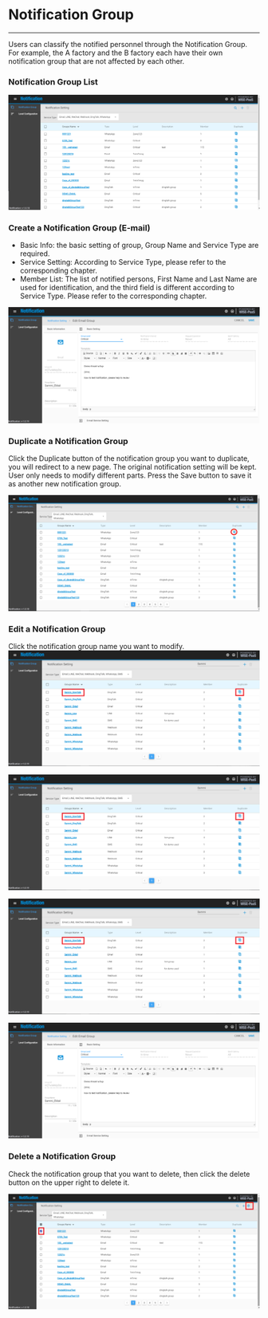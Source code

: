 # Notification Group

---

Users can classify the notified personnel through the Notification Group. For example, the A factory and the B factory each have their own notification group that are not affected by each other.

### Notification Group List

![](/assets/notification_full.png)

### Create a Notification Group \(E-mail\)

* Basic Info: the basic setting of group, Group Name and Service Type are required.
* Service Setting: According to Service Type, please refer to the corresponding chapter.
* Member List: The list of notified persons, First Name and Last Name are used for identification, and the third field is different according to Service Type. Please refer to the corresponding chapter.

![](/assets/Notification_email.png)

### Duplicate a Notification Group

Click the Duplicate button of the notification group you want to duplicate, you will redirect to a new page. The original notification setting will be kept. User only needs to modify different parts. Press the Save button to save it as another new notification group.

![](/assets/duplicate_function.png)

### Edit a Notification Group

Click the notification group name you want to modify.![](/assets/Notification_editGroup.png)

![](/assets/Notification_editGroup.png)

![](/assets/Notification_editGroup.png)

![](/assets/Notification_email2.png)

### Delete a Notification Group

Check the notification group that you want to delete, then click the delete button on the upper right to delete it.

![](/assets/deleteicon.png)


